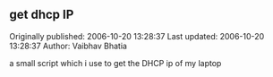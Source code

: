 ## get dhcp IP 
Originally published: 2006-10-20 13:28:37 
Last updated: 2006-10-20 13:28:37 
Author: Vaibhav Bhatia 
 
a small script which i use to get the DHCP ip of my laptop